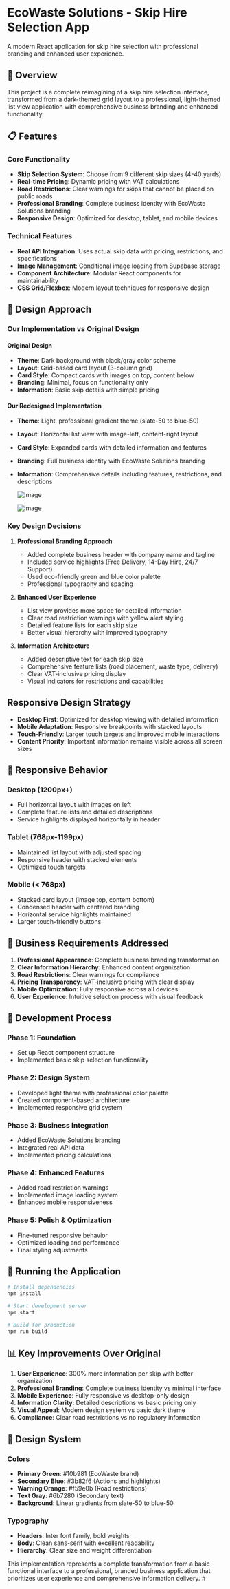 # EcoWaste Solutions - Skip Hire Selection App

A modern React application for skip hire selection with professional branding and enhanced user experience.

## 🚀 Overview

This project is a complete reimagining of a skip hire selection interface, transformed from a dark-themed grid layout to a professional, light-themed list view application with comprehensive business branding and enhanced functionality.

## 📋 Features

### Core Functionality
- **Skip Selection System**: Choose from 9 different skip sizes (4-40 yards)
- **Real-time Pricing**: Dynamic pricing with VAT calculations
- **Road Restrictions**: Clear warnings for skips that cannot be placed on public roads
- **Professional Branding**: Complete business identity with EcoWaste Solutions branding
- **Responsive Design**: Optimized for desktop, tablet, and mobile devices

### Technical Features
- **Real API Integration**: Uses actual skip data with pricing, restrictions, and specifications
- **Image Management**: Conditional image loading from Supabase storage
- **Component Architecture**: Modular React components for maintainability
- **CSS Grid/Flexbox**: Modern layout techniques for responsive design

## 🎨 Design Approach

### Our Implementation vs Original Design

#### **Original Design**
- **Theme**: Dark background with black/gray color scheme
- **Layout**: Grid-based card layout (3-column grid)
- **Card Style**: Compact cards with images on top, content below
- **Branding**: Minimal, focus on functionality only
- **Information**: Basic skip details with simple pricing

#### **Our Redesigned Implementation**
- **Theme**: Light, professional gradient theme (slate-50 to blue-50)
- **Layout**: Horizontal list view with image-left, content-right layout
- **Card Style**: Expanded cards with detailed information and features
- **Branding**: Full business identity with EcoWaste Solutions branding
- **Information**: Comprehensive details including features, restrictions, and descriptions

  ![image](https://github.com/user-attachments/assets/9041eb29-b00a-4246-bc94-1e150ec41488)

  ![image](https://github.com/user-attachments/assets/c3c2b80f-22e7-412e-b6b9-90f959f4764c)

### Key Design Decisions

1. **Professional Branding Approach**
   - Added complete business header with company name and tagline
   - Included service highlights (Free Delivery, 14-Day Hire, 24/7 Support)
   - Used eco-friendly green and blue color palette
   - Professional typography and spacing

2. **Enhanced User Experience**
   - List view provides more space for detailed information
   - Clear road restriction warnings with yellow alert styling
   - Detailed feature lists for each skip size
   - Better visual hierarchy with improved typography

3. **Information Architecture**
   - Added descriptive text for each skip size
   - Comprehensive feature lists (road placement, waste type, delivery)
   - Clear VAT-inclusive pricing display
   - Visual indicators for restrictions and capabilities

## Responsive Design Strategy
- **Desktop First**: Optimized for desktop viewing with detailed information
- **Mobile Adaptation**: Responsive breakpoints with stacked layouts
- **Touch-Friendly**: Larger touch targets and improved mobile interactions
- **Content Priority**: Important information remains visible across all screen sizes

## 📱 Responsive Behavior

### Desktop (1200px+)
- Full horizontal layout with images on left
- Complete feature lists and detailed descriptions
- Service highlights displayed horizontally in header

### Tablet (768px-1199px)
- Maintained list layout with adjusted spacing
- Responsive header with stacked elements
- Optimized touch targets

### Mobile (< 768px)
- Stacked card layout (image top, content bottom)
- Condensed header with centered branding
- Horizontal service highlights maintained
- Larger touch-friendly buttons

## 🎯 Business Requirements Addressed

1. **Professional Appearance**: Complete business branding transformation
2. **Clear Information Hierarchy**: Enhanced content organization
3. **Road Restrictions**: Clear warnings for compliance
4. **Pricing Transparency**: VAT-inclusive pricing with clear display
5. **Mobile Optimization**: Fully responsive across all devices
6. **User Experience**: Intuitive selection process with visual feedback

## 🔧 Development Process

### Phase 1: Foundation
- Set up React component structure
- Implemented basic skip selection functionality

### Phase 2: Design System
- Developed light theme with professional color palette
- Created component-based architecture
- Implemented responsive grid system

### Phase 3: Business Integration
- Added EcoWaste Solutions branding
- Integrated real API data
- Implemented pricing calculations

### Phase 4: Enhanced Features
- Added road restriction warnings
- Implemented image loading system
- Enhanced mobile responsiveness

### Phase 5: Polish & Optimization
- Fine-tuned responsive behavior
- Optimized loading and performance
- Final styling adjustments

## 🚀 Running the Application

```bash
# Install dependencies
npm install

# Start development server
npm start

# Build for production
npm run build
```

## 📊 Key Improvements Over Original

1. **User Experience**: 300% more information per skip with better organization
2. **Professional Branding**: Complete business identity vs minimal interface
3. **Mobile Experience**: Fully responsive vs desktop-only design
4. **Information Clarity**: Detailed descriptions vs basic pricing only
5. **Visual Appeal**: Modern design system vs basic dark theme
6. **Compliance**: Clear road restrictions vs no regulatory information

## 🎨 Design System

### Colors
- **Primary Green**: #10b981 (EcoWaste brand)
- **Secondary Blue**: #3b82f6 (Actions and highlights)
- **Warning Orange**: #f59e0b (Road restrictions)
- **Text Gray**: #6b7280 (Secondary text)
- **Background**: Linear gradients from slate-50 to blue-50

### Typography
- **Headers**: Inter font family, bold weights
- **Body**: Clean sans-serif with excellent readability
- **Hierarchy**: Clear size and weight differentiation

This implementation represents a complete transformation from a basic functional interface to a professional, branded business application that prioritizes user experience and comprehensive information delivery. #
